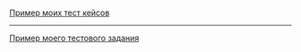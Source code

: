 [Пример моих тест кейсов](https://docs.google.com/spreadsheets/d/1Czn-b-wUgQrDkMUtKyRwvvGlB2eSZs8i0h9apH49SPA/edit?usp=sharing)

---

[Пример моего тестового задания](https://docs.google.com/spreadsheets/d/1ohAX2vEghNfmgMok3JgplLg-cYVEenE88GZAZcxGiRs/edit?usp=sharing)